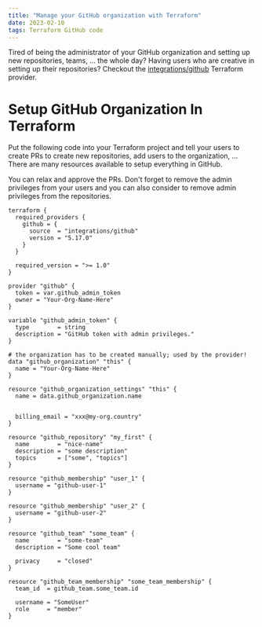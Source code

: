 ```yaml
---
title: "Manage your GitHub organization with Terraform"
date: 2023-02-10
tags: Terraform GitHub code
---
```

Tired of being the administrator of your GitHub organization and setting up new repositories, teams, ... the whole
day? Having users who are creative in setting up their repositories? Checkout the
[integrations/github](https://registry.terraform.io/providers/integrations/github/latest/docs/resources/membership) Terraform
provider.

# Setup GitHub Organization In Terraform

Put the following code into your Terraform project and tell your users to create PRs to create new repositories, add
users to the organization, ... There are many resources available to setup everything in GitHub.

You can relax and approve the PRs. Don't forget to remove the admin privileges from your users and you can also consider
to remove admin privileges from the repositories.

```hcl
terraform {
  required_providers {
    github = {
      source  = "integrations/github"
      version = "5.17.0"
    }
  }

  required_version = ">= 1.0"
}

provider "github" {
  token = var.github_admin_token
  owner = "Your-Org-Name-Here"
}

variable "github_admin_token" {
  type        = string
  description = "GitHub token with admin privileges."
}

# the organization has to be created manually; used by the provider!
data "github_organization" "this" {
  name = "Your-Org-Name-Here"
}

resource "github_organization_settings" "this" {
  name = data.github_organization.name

  
  billing_email = "xxx@my-org.country"
}

resource "github_repository" "my_first" {
  name        = "nice-name"
  description = "some description"
  topics      = ["some", "topics"]
}

resource "github_membership" "user_1" {
  username = "github-user-1"
}

resource "github_membership" "user_2" {
  username = "github-user-2"
}

resource "github_team" "some_team" {
  name        = "some-team"
  description = "Some cool team"

  privacy     = "closed"
}

resource "github_team_membership" "some_team_membership" {
  team_id  = github_team.some_team.id

  username = "SomeUser"
  role     = "member"
}
```
